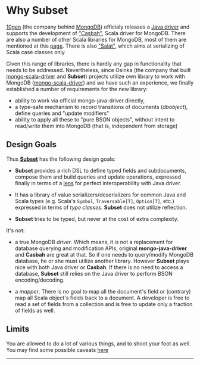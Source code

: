 # Why Subset

[10gen](http://www.10gen.com/) (the company behind
[MongoDB](http://www.mongodb.org/)) officialy releases a
[Java driver](http://www.mongodb.org/display/DOCS/Java+Language+Center)
and supports the development of
["Casbah"](https://github.com/mongodb/casbah), Scala driver for
MongoDB. There are also a number of other Scala libraries for MongoDB,
most of them are mentioned at this
[page](http://www.mongodb.org/display/DOCS/Scala+Language+Center). There
is also ["Salat"](https://github.com/novus/salat), which aims at
serializing of Scala case classes only.

Given this range of libraries, there is hardly any gap in
functionality that needs to be addressed. Nevertheless, since Osinka
(the company that built
[mongo-scala-driver](https://github.com/osinka/mongo-scala-driver) and
**Subset**) projects utilize own library to work with MongoDB
([mongo-scala-driver](https://github.com/osinka/mongo-scala-driver))
and we have such an experience, we finally established a number of
requirements for the new library:

* ability to work via official mongo-java-driver directly,
* a type-safe mechanism to record transitions of documents
  ($dbobject$), define queries and "update modifiers"
* ability to apply all these to "pure BSON objects", without intent to
  read/write them into MongoDB (that is, independent from storage)

## Design Goals

Thus [__Subset__](https://github.com/osinka/subset) has the following
design goals:

* __Subset__ provides a rich DSL to define typed fields and
  subdocuments, compose them and build queries and update
  operations, expressed finally in terms of a
  [lens]($siteBaseUrl$/Lens.html) for perfect interoperability with
  Java driver.

* It has a library of value serializers/deserializers for common Java
  and Scala types (e.g. Scala's `Symbol`, `Traversable[T]`,
  `Option[T]`, etc.) expressed in terms of _type classes_. **Subset**
  does not utilize reflection.

* __Subset__ tries to be typed, but never at the cost of extra complexity.

It's not:

* a true MongoDB _driver_. Which means, it is not a replacement for
  database querying and modification APIs, original
  __mongo-java-driver__ and __Casbah__ are great at that. So if one
  needs to query/modify MongoDB database, he or she must utilize
  another library. However __Subset__ plays nice with both Java driver
  or __Casbah__. If there is no need to access a database, __Subset__
  still relies on the Java driver to perform BSON encoding/decoding.

* a _mapper_. There is no goal to map all the document's field or
  (contrary) map all Scala object's fields back to a document. A
  developer is free to read a set of fields from a collection and is
  free to update only a fraction of fields as well.

## Limits

You are allowed to do a lot of various things, and to shoot your foot as well. You may
find some possible caveats [here]($siteBaseUrl$/Caveats.html)

* * *
